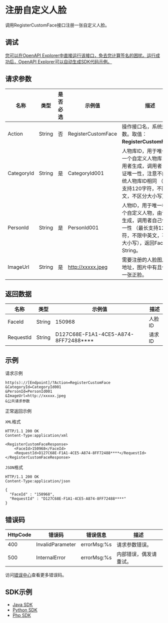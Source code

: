 # 注册⾃定义⼈脸

调用RegisterCustomFace接口注册⼀张⾃定义⼈脸。

## 调试

[您可以在OpenAPI Explorer中直接运行该接口，免去您计算签名的困扰。运行成功后，OpenAPI Explorer可以自动生成SDK代码示例。](https://api.aliyun.com/#product=Mts&api=RegisterCustomFace&type=RPC&version=2014-06-18)

## 请求参数

|名称|类型|是否必选|示例值|描述|
|--|--|----|---|--|
|Action|String|否|RegisterCustomFace|操作接口名，系统规定参数。取值：**RegisterCustomFace**。 |
|CategoryId|String|是|CategoryId001|⼈物库ID，⽤于唯⼀标识⼀个⾃定义⼈物库，由调⽤者⽣成，调⽤者⾃⼰保证唯⼀性，注意不能与系统⼈物库ID相同 （最⻓⽀持120字符，不限中英文，不区分⼤⼩写）。 |
|PersonId|String|是|PersonId001|⼈物ID，⽤于唯⼀标识⼀个⾃定义⼈物，由调⽤者⽣成，调⽤者⾃⼰保证唯⼀性 （最⻓⽀持120字符，不限中英文，不区分⼤⼩写），返回FaceId为String。 |
|ImageUrl|String|是|http://xxxxx.jpeg|需要注册的⼈脸图⽚公网地址，图⽚中有且仅包含⼀张正脸。 |

## 返回数据

|名称|类型|示例值|描述|
|--|--|---|--|
|FaceId|String|150968|⼈脸ID |
|RequestId|String|D127C68E-F1A1-4CE5-A874-8FF72488\*\*\*\*|请求ID |

## 示例

请求示例

```
http(s)://[Endpoint]/?Action=RegisterCustomFace
&CategoryId=CategoryId001
&PersonId=PersonId001
&ImageUrl=http://xxxxx.jpeg
&公共请求参数
```

正常返回示例

`XML`格式

```
HTTP/1.1 200 OK
Content-Type:application/xml

<RegisterCustomFaceResponse>
    <FaceId>150968</FaceId>
    <RequestId>D127C68E-F1A1-4CE5-A874-8FF72488****</RequestId>
</RegisterCustomFaceResponse>
```

`JSON`格式

```
HTTP/1.1 200 OK
Content-Type:application/json

{
  "FaceId" : "150968",
  "RequestId" : "D127C68E-F1A1-4CE5-A874-8FF72488****"
}
```

## 错误码

|HttpCode|错误码|错误信息|描述|
|--------|---|----|--|
|400|InvalidParameter|errorMsg:%s|请求参数错误。|
|500|InternalError|errorMsg:%s|内部错误，偶发请重试。|

访问[错误中心](https://error-center.aliyun.com/status/product/Mts)查看更多错误码。

## SDK示例

-   [Java SDK](https://help.aliyun.com/document_detail/188025.html?spm=a2c4g.11186623.6.787.6d547ae0hTPznN)
-   [Python SDK](https://help.aliyun.com/document_detail/188026.html?spm=a2c4g.11186623.6.788.a1e365d1K2YUVh)
-   [Php SDK](https://help.aliyun.com/document_detail/188027.html?spm=a2c4g.11186623.6.789.48ee2658uXrHDL)

